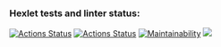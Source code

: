 ### Hexlet tests and linter status:
[![Actions Status](https://github.com/Azeend/java-project-99/actions/workflows/hexlet-check.yml/badge.svg)](https://github.com/Azeend/java-project-99/actions)
[![Actions Status](https://github.com/Azeend/java-project-99/actions/workflows/build.yml/badge.svg)](https://github.com/Azeend/java-project-99/actions)
[![Maintainability](https://api.codeclimate.com/v1/badges/2d35cdb56922a25bd7e5/maintainability)](https://codeclimate.com/github/Azeend/java-project-99/maintainability)
<a href="https://codeclimate.com/github/Azeend/java-project-99/test_coverage"><img src="https://api.codeclimate.com/v1/badges/2d35cdb56922a25bd7e5/test_coverage" /></a>

